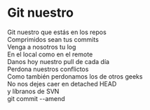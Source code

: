 # Git nuestro

Git nuestro que estás en los repos  
Comprimidos sean tus commits  
Venga a nosotros tu log  
En el local como en el remote  
Danos hoy nuestro pull de cada día  
Perdona nuestros conflictos  
Como también perdonamos los de otros geeks  
No nos dejes caer en detached HEAD  
y líbranos de SVN  
git commit --amend